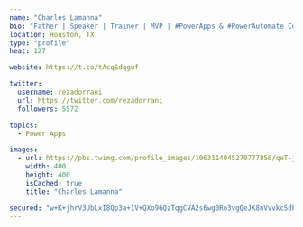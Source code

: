 ```yaml
---
name: "Charles Lamanna"
bio: "Father | Speaker | Trainer | MVP | #PowerApps & #PowerAutomate Community Super User | YouTuber Right-pointing triangle http://youtube.com/c/rezadorrani | Learn - Share - Clockwise rightwards and leftwards open circle arrows"
location: Houston, TX
type: "profile"
heat: 127

website: https://t.co/tAcqSdqguf

twitter:
  username: rezadorrani
  url: https://twitter.com/rezadorrani
  followers: 5572

topics:
  - Power Apps

images:
  - url: https://pbs.twimg.com/profile_images/1063114045270777856/qeT-jpWr_400x400.jpg
    width: 400
    height: 400
    isCached: true
    title: "Charles Lamanna"

secured: "w+K+jhrV3UbLxI8Qp3a+1V+QXo96QzTqgCVA2s6wg0Ro3vgQeJK8nVvvkc5dPKijSmRoiZL9tBakgRH4+72n7pveeRGwtK04Jhqw/bpJP5xbvHZ7aqrAeJhnY83bj1yqdQEBu360Ip0xFc0qeLAppciCkw4IoQaItvf5AqnD3HK08htqmRrhmGnUqT7O+auoGSqxsR/GaErL9WqSNrFF7Cbhrz5SSTY67xnn5ZhqTJWmeU8ID9PLoX3u5kqy16H6XcGVhiy8mDk54We0mUI3Yya7BRiyRovgYZS/XWMRhblwHuoPSN8ZpfukHqYufCPMqD1T8YtwxULjlcycuVeZj/hrZgzNODukk6djq+L3LLvKXQnGIlIGAyLamQOlnGHT83PBMsW9AYB1Eqa4Sz3EcDjbprmYby8cstORnKhAqG4=;1oGw0v6NPgsxv3xacXpRTw=="
---
```


